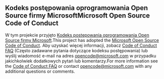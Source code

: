 ## <a name="microsoft-open-source-code-of-conduct"></a><span data-ttu-id="714a3-101">Kodeks postępowania oprogramowania Open Source firmy Microsoft</span><span class="sxs-lookup"><span data-stu-id="714a3-101">Microsoft Open Source Code of Conduct</span></span>
<span data-ttu-id="714a3-102">W tym projekcie przyjęto [Kodeks postępowania oprogramowania Open Source firmy Microsoft](https://opensource.microsoft.com/codeofconduct/).</span><span class="sxs-lookup"><span data-stu-id="714a3-102">This project has adopted the [Microsoft Open Source Code of Conduct](https://opensource.microsoft.com/codeofconduct/).</span></span>
<span data-ttu-id="714a3-103">Aby uzyskać więcej informacji, zobacz [Code of Conduct FAQ](https://opensource.microsoft.com/codeofconduct/faq/) (Często zadawane pytania dotyczące kodeksu postępowania) lub wyślij wiadomość e-mail na adres [opencode@microsoft.com](mailto:opencode@microsoft.com) w przypadku jakichkolwiek dodatkowych pytań lub komentarzy.</span><span class="sxs-lookup"><span data-stu-id="714a3-103">For more information see the [Code of Conduct FAQ](https://opensource.microsoft.com/codeofconduct/faq/) or contact [opencode@microsoft.com](mailto:opencode@microsoft.com) with any additional questions or comments.</span></span>